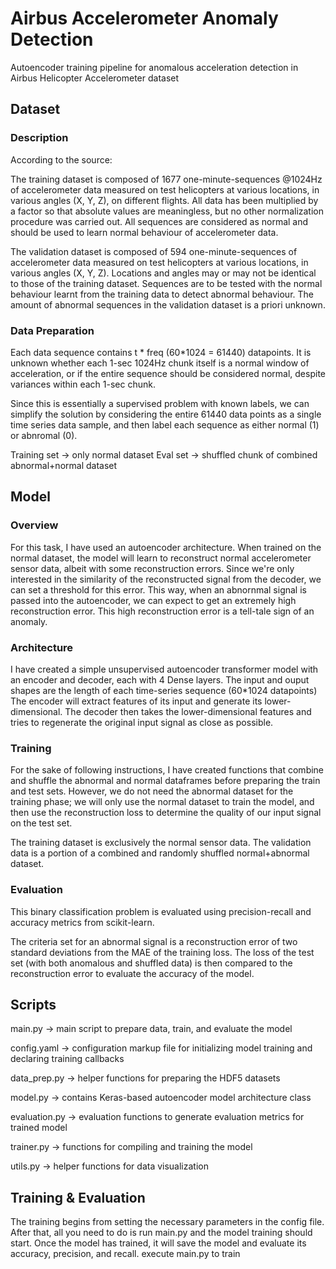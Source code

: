 # Airbus Accelerometer Anomaly Detection
Autoencoder training pipeline for anomalous acceleration detection in Airbus Helicopter Accelerometer dataset


## Dataset
### Description
According to the source: 

The training dataset is composed of 1677 one-minute-sequences @1024Hz of accelerometer data measured on test helicopters at various locations, in various angles (X, Y, Z), on different flights. All data has been multiplied by a factor so that absolute values are meaningless, but no other normalization procedure was carried out. All sequences are considered as normal and should be used to learn normal behaviour of accelerometer data.

The validation dataset is composed of 594 one-minute-sequences of accelerometer data measured on test helicopters at various locations, in various angles (X, Y, Z). Locations and angles may or may not be identical to those of the training dataset. Sequences are to be tested with the normal behaviour learnt from the training data to detect abnormal behaviour. The amount of abnormal sequences in the validation dataset is a priori unknown.
### Data Preparation
Each data sequence contains t * freq (60*1024 = 61440) datapoints. It is unknown whether each 1-sec 1024Hz chunk itself is a normal window of acceleration, or if the entire sequence should be considered normal, despite variances within each 1-sec chunk. 

Since this is essentially a supervised problem with known labels, we can simplify the solution by considering the entire 61440 data points as a single time series data sample, and then label each sequence as either normal (1) or abnromal (0). 

Training set -> only normal dataset
Eval set -> shuffled chunk of combined abnormal+normal dataset


## Model
### Overview
For this task, I have used an autoencoder architecture. When trained on the normal dataset, the model will learn to reconstruct normal accelerometer sensor data, albeit with some reconstruction errors. Since we're only interested in the similarity of the reconstructed signal from the decoder, we can set a threshold for this error. This way, when an abnornmal signal is passed into the autoencoder, we can expect to get an extremely high reconstruction error. This high reconstruction error is a tell-tale sign of an anomaly. 
### Architecture
I have created a simple unsupervised autoencoder transformer model with an encoder and decoder, each with 4 Dense layers. The input and ouput shapes are the length of each time-series sequence (60*1024 datapoints) The encoder will extract features of its input and generate its lower-dimensional. The decoder then takes the lower-dimensional features and tries to regenerate the original input signal as close as possible. 
### Training
For the sake of following instructions, I have created functions that combine and shuffle the abnormal and normal dataframes before preparing the train and test sets. However, we do not need the abnormal dataset for the training phase; we will only use the normal dataset to train the model, and then use the reconstruction loss to determine the quality of our input signal on the test set.

The training dataset is exclusively the normal sensor data. The validation data is a portion of a combined and randomly shuffled normal+abnormal dataset. 
### Evaluation
This binary classification problem is evaluated using precision-recall and accuracy metrics from scikit-learn.

The criteria set for an abnormal signal is a reconstruction error of two standard deviations from the MAE of the training loss. The loss of the test set (with both anomalous and shuffled data) is then compared to the reconstruction error to evaluate the accuracy of the model.

## Scripts
main.py -> main script to prepare data, train, and evaluate the model

config.yaml -> configuration markup file for initializing model training and declaring training callbacks

data_prep.py -> helper functions for preparing the HDF5 datasets

model.py -> contains Keras-based autoencoder model architecture class

evaluation.py -> evaluation functions to generate evaluation metrics for trained model

trainer.py -> functions for compiling and training the model

utils.py -> helper functions for data visualization

## Training & Evaluation
The training begins from setting the necessary parameters in the config file. After that, all you need to do is run main.py and the model training should start. Once the model has trained, it will save the model and evaluate its accuracy, precision, and recall. 
execute main.py to train 
